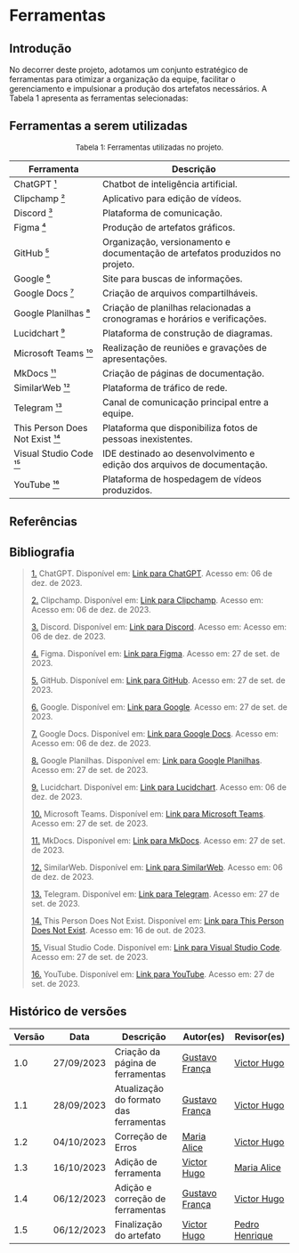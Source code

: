 # Ferramentas



## Introdução

No decorrer deste projeto, adotamos um conjunto estratégico de ferramentas para otimizar a organização da equipe, facilitar o gerenciamento e impulsionar a produção dos artefatos necessários. A Tabela 1 apresenta as ferramentas selecionadas:



## Ferramentas a serem utilizadas

<center>

<font size="2"><p style="text-align: center">Tabela 1: Ferramentas utilizadas no projeto.</p></font>

| Ferramenta         | Descrição                                                                                                         | 
| ------------------ | ----------------------------------------------------------------------------------------------------------------- |
| ChatGPT  <a id="anchor_1" href="#FRM1">¹</a>          | Chatbot de inteligência artificial.                                             |
| Clipchamp  <a id="anchor_2" href="#FRM2">²</a>        | Aplicativo para edição de vídeos.                                               |
| Discord  <a id="anchor_3" href="#FRM3">³</a>          | Plataforma de comunicação.                                                |
| Figma  <a id="anchor_4" href="#FRM4">⁴</a>            | Produção de artefatos gráficos.                                                |
| GitHub <a id="anchor_5" href="#FRM5">⁵</a>            | Organização, versionamento e documentação de artefatos produzidos no projeto.  | 
| Google <a id="anchor_6" href="#FRM6">⁶</a>            | Site para buscas de informações.                                              |
| Google Docs  <a id="anchor_7" href="#FRM7">⁷</a>      | Criação de arquivos compartilháveis.                                                |
| Google Planilhas <a id="anchor_8" href="#FRM8">⁸</a>  | Criação de planilhas relacionadas a cronogramas e horários e verificações.   |
| Lucidchart <a id="anchor_9" href="#FRM9">⁹</a>        | Plataforma de construção de diagramas. |
| Microsoft Teams <a id="anchor_10" href="#FRM10">¹⁰</a>   | Realização de reuniões e gravações de apresentações. |
| MkDocs <a id="anchor_11" href="#FRM11">¹¹</a>            | Criação de páginas de documentação.     |
| SimilarWeb   <a id="anchor_12" href="#FRM12">¹²</a>      | Plataforma de tráfico de rede.  |
| Telegram <a id="anchor_13" href="#FRM13">¹³</a>          | Canal de comunicação principal entre a equipe.   |
| This Person Does Not Exist <a id="anchor_14" href="#FRM14">¹⁴</a> | Plataforma que disponibiliza fotos de pessoas inexistentes.  |
| Visual Studio Code <a id="anchor_15" href="#FRM15">¹⁵</a> | IDE destinado ao desenvolvimento e edição dos arquivos de documentação. |
| YouTube   <a id="anchor_16" href="#FRM16">¹⁶</a>      | Plataforma de hospedagem de vídeos produzidos.  |


</center>



## Referências 

## Bibliografia

> <a id="FRM1" href="#anchor_1">1.</a> ChatGPT. Disponível em: [Link para ChatGPT](https://openai.com/chatgpt). Acesso em: 06 de dez. de 2023.
>
> <a id="FRM2" href="#anchor_2">2.</a> Clipchamp. Disponível em: [Link para Clipchamp](https://clipchamp.com/pt-br/). Acesso em: Acesso em: 06 de dez. de 2023.
>
> <a id="FRM3" href="#anchor_3">3.</a> Discord. Disponível em: [Link para Discord](https://discord.com/). Acesso em: Acesso em: 06 de dez. de 2023.
>
> <a id="FRM4" href="#anchor_4">4.</a> Figma. Disponível em: [Link para Figma](https://www.figma.com/). Acesso em: 27 de set. de 2023.
>
> <a id="FRM5" href="#anchor_5">5.</a> GitHub. Disponível em: [Link para GitHub](https://docs.github.com/pt). Acesso em: 27 de set. de 2023.
>
> <a id="FRM6" href="#anchor_6">6.</a> Google. Disponível em: [Link para Google](https://www.google.com/). Acesso em: 27 de set. de 2023.
>
> <a id="FRM7" href="#anchor_7">7.</a> Google Docs. Disponível em: [Link para Google Docs](https://docs.google.com/). Acesso em: Acesso em: 06 de dez. de 2023.
>
> <a id="FRM8" href="#anchor_8">8.</a> Google Planilhas. Disponível em: [Link para Google Planilhas](https://www.google.com/intl/pt-BR/sheets/about/). Acesso em: 27 de set. de 2023.
>
> <a id="FRM9" href="#anchor_9">9.</a> Lucidchart. Disponível em: [Link para Lucidchart](https://www.lucidchart.com/pages/pt). Acesso em: 06 de dez. de 2023.
>
> <a id="FRM10" href="#anchor_10">10.</a> Microsoft Teams. Disponível em: [Link para Microsoft Teams](https://www.microsoft.com/pt-br/microsoft-teams/). Acesso em: 27 de set. de 2023.
>
> <a id="FRM11" href="#anchor_11">11.</a> MkDocs. Disponível em: [Link para MkDocs](https://www.mkdocs.org/). Acesso em: 27 de set. de 2023.
>
> <a id="FRM12" href="#anchor_12">12.</a> SimilarWeb. Disponível em: [Link para SimilarWeb](https://www.similarweb.com/). Acesso em: 06 de dez. de 2023.
>
> <a id="FRM13" href="#anchor_13">13.</a> Telegram. Disponível em: [Link para Telegram](https://web.telegram.org/). Acesso em: 27 de set. de 2023.
>
> <a id="FRM14" href="#anchor_14">14.</a> This Person Does Not Exist. Disponível em: [Link para This Person Does Not Exist](https://thispersondoesnotexist.com). Acesso em: 16 de out. de 2023.
>
> <a id="FRM15" href="#anchor_15">15.</a> Visual Studio Code. Disponível em: [Link para Visual Studio Code](https://code.visualstudio.com/). Acesso em: 27 de set. de 2023.
>
> <a id="FRM16" href="#anchor_16">16.</a> YouTube. Disponível em: [Link para YouTube](https://www.youtube.com/). Acesso em: 27 de set. de 2023.



## Histórico de versões

| Versão |    Data    | Descrição                              | Autor(es)                                       | Revisor(es)                                    |
| ------ | :--------: | -------------------------------------- | ----------------------------------------------- | ---------------------------------------------- |
| 1.0    | 27/09/2023 | Criação da página de ferramentas       | [Gustavo França](https://github.com/gustavofbs) | [Victor Hugo](https://github.com/ViictorHugoo) |
| 1.1    | 28/09/2023 | Atualização do formato das ferramentas | [Gustavo França](https://github.com/gustavofbs) | [Victor Hugo](https://github.com/ViictorHugoo) |
| 1.2    | 04/10/2023 | Correção de Erros                      | [Maria Alice](https://github.com/Maliz30)       | [Victor Hugo](https://github.com/ViictorHugoo) |
| 1.3    | 16/10/2023 | Adição de ferramenta                   | [Victor Hugo](https://github.com/ViictorHugoo)  | [Maria Alice](https://github.com/Maliz30)      |
| 1.4    | 06/12/2023 | Adição e correção de ferramentas       | [Gustavo França](https://github.com/gustavofbs) | [Victor Hugo](https://github.com/ViictorHugoo) |
| 1.5    | 06/12/2023 | Finalização do artefato                | [Victor Hugo](https://github.com/ViictorHugoo)  | [Pedro Henrique](https://github.com/pedro-hsf) |
